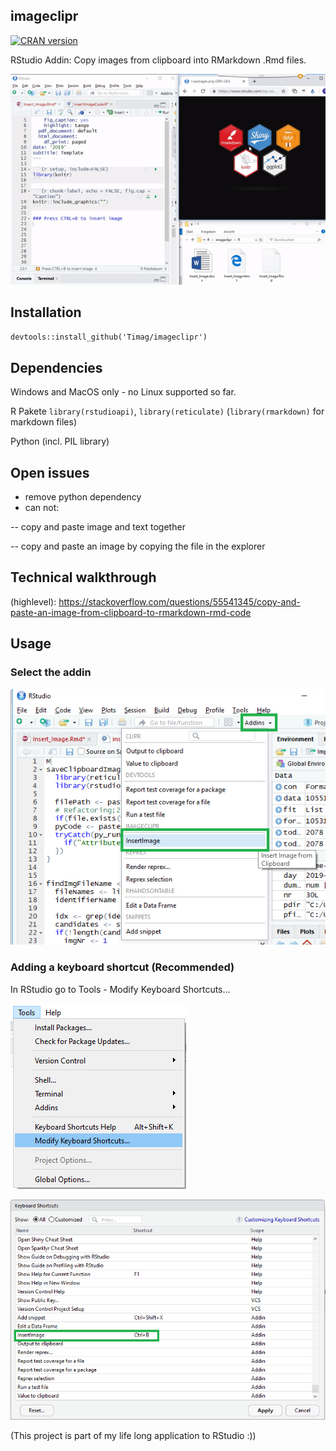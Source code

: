 ## imageclipr
[![CRAN version](http://www.r-pkg.org/badges/version/imageclipr)](https://cran.r-project.org/package=imageclipr)

RStudio Addin: Copy images from clipboard into RMarkdown .Rmd files.

![Usage of imageclipr](usage.gif)

## Installation
`devtools::install_github('Timag/imageclipr')`

## Dependencies
Windows and MacOS only - no Linux supported so far.

R Pakete `library(rstudioapi)`, `library(reticulate)` (`library(rmarkdown)` for markdown files)

Python (incl. PIL library)


## Open issues
- remove python dependency
- can not: 

-- copy and paste image and text together

-- copy and paste an image by copying the file in the explorer

## Technical walkthrough
(highlevel): https://stackoverflow.com/questions/55541345/copy-and-paste-an-image-from-clipboard-to-rmarkdown-rmd-code



## Usage

### Select the addin
![Addin selection](clipboardImage_5.png)

### Adding a keyboard shortcut (Recommended)
In RStudio go to Tools - Modify Keyboard Shortcuts...

![Find Shortcuts](clipboardImage_1.png)

![Modify Shortcuts](clipboardImage_2.png)


(This project is part of my life long application to RStudio :))
